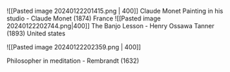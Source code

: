 
![[Pasted image 20240122201415.png | 400]]
Claude Monet Painting in his studio - Claude Monet (1874) France
![[Pasted image 20240122202744.png|400]]
The Banjo Lesson - Henry Ossawa Tanner (1893) United states

![[Pasted image 20240122202359.png | 400]]

Philosopher in meditation - Rembrandt (1632)


